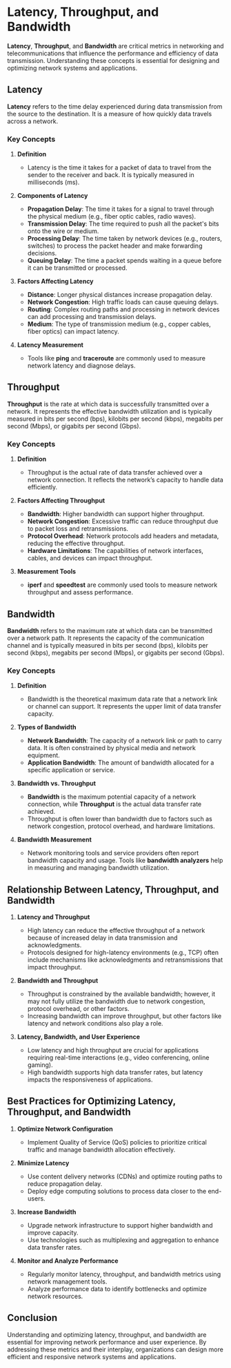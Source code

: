# Latency, Throughput, and Bandwidth

**Latency**, **Throughput**, and **Bandwidth** are critical metrics in networking and telecommunications that influence the performance and efficiency of data transmission. Understanding these concepts is essential for designing and optimizing network systems and applications.

## Latency

**Latency** refers to the time delay experienced during data transmission from the source to the destination. It is a measure of how quickly data travels across a network.

### Key Concepts

1. **Definition**
   - Latency is the time it takes for a packet of data to travel from the sender to the receiver and back. It is typically measured in milliseconds (ms).

2. **Components of Latency**
   - **Propagation Delay**: The time it takes for a signal to travel through the physical medium (e.g., fiber optic cables, radio waves).
   - **Transmission Delay**: The time required to push all the packet's bits onto the wire or medium.
   - **Processing Delay**: The time taken by network devices (e.g., routers, switches) to process the packet header and make forwarding decisions.
   - **Queuing Delay**: The time a packet spends waiting in a queue before it can be transmitted or processed.

3. **Factors Affecting Latency**
   - **Distance**: Longer physical distances increase propagation delay.
   - **Network Congestion**: High traffic loads can cause queuing delays.
   - **Routing**: Complex routing paths and processing in network devices can add processing and transmission delays.
   - **Medium**: The type of transmission medium (e.g., copper cables, fiber optics) can impact latency.

4. **Latency Measurement**
   - Tools like **ping** and **traceroute** are commonly used to measure network latency and diagnose delays.

## Throughput

**Throughput** is the rate at which data is successfully transmitted over a network. It represents the effective bandwidth utilization and is typically measured in bits per second (bps), kilobits per second (kbps), megabits per second (Mbps), or gigabits per second (Gbps).

### Key Concepts

1. **Definition**
   - Throughput is the actual rate of data transfer achieved over a network connection. It reflects the network’s capacity to handle data efficiently.

2. **Factors Affecting Throughput**
   - **Bandwidth**: Higher bandwidth can support higher throughput.
   - **Network Congestion**: Excessive traffic can reduce throughput due to packet loss and retransmissions.
   - **Protocol Overhead**: Network protocols add headers and metadata, reducing the effective throughput.
   - **Hardware Limitations**: The capabilities of network interfaces, cables, and devices can impact throughput.

3. **Measurement Tools**
   - **iperf** and **speedtest** are commonly used tools to measure network throughput and assess performance.

## Bandwidth

**Bandwidth** refers to the maximum rate at which data can be transmitted over a network path. It represents the capacity of the communication channel and is typically measured in bits per second (bps), kilobits per second (kbps), megabits per second (Mbps), or gigabits per second (Gbps).

### Key Concepts

1. **Definition**
   - Bandwidth is the theoretical maximum data rate that a network link or channel can support. It represents the upper limit of data transfer capacity.

2. **Types of Bandwidth**
   - **Network Bandwidth**: The capacity of a network link or path to carry data. It is often constrained by physical media and network equipment.
   - **Application Bandwidth**: The amount of bandwidth allocated for a specific application or service.

3. **Bandwidth vs. Throughput**
   - **Bandwidth** is the maximum potential capacity of a network connection, while **Throughput** is the actual data transfer rate achieved.
   - Throughput is often lower than bandwidth due to factors such as network congestion, protocol overhead, and hardware limitations.

4. **Bandwidth Measurement**
   - Network monitoring tools and service providers often report bandwidth capacity and usage. Tools like **bandwidth analyzers** help in measuring and managing bandwidth utilization.

## Relationship Between Latency, Throughput, and Bandwidth

1. **Latency and Throughput**
   - High latency can reduce the effective throughput of a network because of increased delay in data transmission and acknowledgments.
   - Protocols designed for high-latency environments (e.g., TCP) often include mechanisms like acknowledgments and retransmissions that impact throughput.

2. **Bandwidth and Throughput**
   - Throughput is constrained by the available bandwidth; however, it may not fully utilize the bandwidth due to network congestion, protocol overhead, or other factors.
   - Increasing bandwidth can improve throughput, but other factors like latency and network conditions also play a role.

3. **Latency, Bandwidth, and User Experience**
   - Low latency and high throughput are crucial for applications requiring real-time interactions (e.g., video conferencing, online gaming).
   - High bandwidth supports high data transfer rates, but latency impacts the responsiveness of applications.

## Best Practices for Optimizing Latency, Throughput, and Bandwidth

1. **Optimize Network Configuration**
   - Implement Quality of Service (QoS) policies to prioritize critical traffic and manage bandwidth allocation effectively.

2. **Minimize Latency**
   - Use content delivery networks (CDNs) and optimize routing paths to reduce propagation delay.
   - Deploy edge computing solutions to process data closer to the end-users.

3. **Increase Bandwidth**
   - Upgrade network infrastructure to support higher bandwidth and improve capacity.
   - Use technologies such as multiplexing and aggregation to enhance data transfer rates.

4. **Monitor and Analyze Performance**
   - Regularly monitor latency, throughput, and bandwidth metrics using network management tools.
   - Analyze performance data to identify bottlenecks and optimize network resources.

## Conclusion

Understanding and optimizing latency, throughput, and bandwidth are essential for improving network performance and user experience. By addressing these metrics and their interplay, organizations can design more efficient and responsive network systems and applications.
